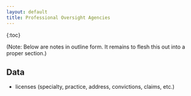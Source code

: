 ```yaml
---
layout: default
title: Professional Oversight Agencies
---
```


{:toc}

(Note: Below are notes in outline form. It remains to flesh this out into a proper section.)

## Data

* licenses (specialty, practice, address, convictions, claims, etc.)
